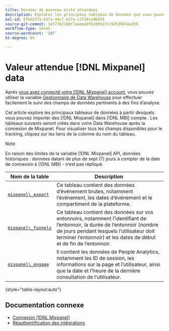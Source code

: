 ```yaml
---
title: Données de panneau mixte attendues
description: Explorez les principaux tableaux de données que vous pouvez importer à partir de Mixpanel dans votre [!DNL MBI] compte .
exl-id: 87bd337a-63fa-44cf-b1fe-c2f34ca86029
source-git-commit: 14777b216bf7aaeea0fb2d0513cc94539034a359
workflow-type: tm+mt
source-wordcount: '207'
ht-degree: 0%

---
```


# Valeur attendue [!DNL Mixpanel] data

Après [vous avez connecté votre [!DNL Mixpanel] account](../integrations/mixpanel.md), vous pouvez utiliser la variable [Gestionnaire de Data Warehouse](../../../data-analyst/data-warehouse-mgr/tour-dwm.md) pour effectuer facilement le suivi des champs de données pertinents à des fins d’analyse.

Cet article explore les principaux tableaux de données à partir desquels vous pouvez importer des [!DNL Mixpanel] dans [!DNL MBI] compte . Les tableaux suivants seront créés dans votre Data Warehouse après la connexion de Mixpanel. Pour visualiser tous les champs disponibles pour le tracking, cliquez sur les liens de la colonne du nom du tableau.

>[!NOTE]
>
>En raison des limites de la variable [!DNL Mixpanel] API, données historiques : données datant de plus de sept (7) jours à compter de la date de connexion à [!DNL MBI] - n’est pas répliqué.

| **Nom de la table** | **Description** |
|-----|-----|
| [`mixpanel\_export`](https://developer.mixpanel.com/reference/raw-data-export-api#datafeed) | Ce tableau contient des données d’événement brutes, notamment l’événement, les dates d’événement et le compartiment de la plateforme. |
| [`mixpanel\_funnels`](https://developer.mixpanel.com/reference/raw-data-export-api#funnels-default) | Ce tableau contient des données sur vos entonnoirs, notamment l’identifiant de l’entonnoir, la durée de l’entonnoir (nombre de jours pendant lesquels l’utilisateur doit terminer l’entonnoir) et les dates de début et de fin de l’entonnoir. |
| [`mixpanel\_engage`](https://developer.mixpanel.com/reference/raw-data-export-api#engage-default) | Il contient les données de People Analytics, notamment les ID de session, les informations sur la page et l’utilisateur, ainsi que la date et l’heure de la dernière consultation de l’utilisateur. |

{style="table-layout:auto"}

## Documentation connexe

* [Connexion [!DNL Mixpanel]](../integrations/mixpanel.md)
* [Réauthentification des intégrations](https://experienceleague.adobe.com/docs/commerce-knowledge-base/kb/how-to/mbi-reauthenticating-integrations.html?lang=en)
